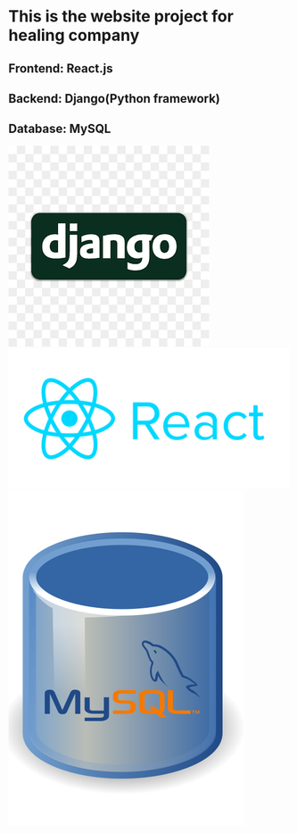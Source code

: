 # This is the website project for healing company
## Frontend: React.js
## Backend: Django(Python framework)
## Database: MySQL

[![Django](docs\DjangoIcon.png)](docs\DjangoIcon.png)
[![React](docs\ReactIcon.png)](docs\ReactIcon.png)
[![MySQL](docs\MySQL_Icon.png)](docs\MySQL_Icon.png)
